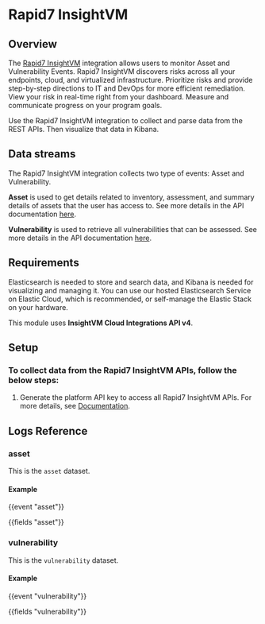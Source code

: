 # Rapid7 InsightVM

## Overview

The [Rapid7 InsightVM](https://www.rapid7.com/products/insightvm/) integration allows users to monitor Asset and Vulnerability Events. Rapid7 InsightVM discovers risks across all your endpoints, cloud, and virtualized infrastructure. Prioritize risks and provide step-by-step directions to IT and DevOps for more efficient remediation. View your risk in real-time right from your dashboard. Measure and communicate progress on your program goals.

Use the Rapid7 InsightVM integration to collect and parse data from the REST APIs. Then visualize that data in Kibana.

## Data streams

The Rapid7 InsightVM integration collects two type of events: Asset and Vulnerability.

**Asset** is used to get details related to inventory, assessment, and summary details of assets that the user has access to. See more details in the API documentation [here](https://help.rapid7.com/insightvm/en-us/api/integrations.html#operation/searchIntegrationAssets).

**Vulnerability** is used to retrieve all vulnerabilities that can be assessed. See more details in the API documentation [here](https://help.rapid7.com/insightvm/en-us/api/integrations.html#operation/searchIntegrationVulnerabilities).

## Requirements

Elasticsearch is needed to store and search data, and Kibana is needed for visualizing and managing it. You can use our hosted Elasticsearch Service on Elastic Cloud, which is recommended, or self-manage the Elastic Stack on your hardware.

This module uses **InsightVM Cloud Integrations API v4**.

## Setup

### To collect data from the Rapid7 InsightVM APIs, follow the below steps:

1. Generate the platform API key to access all Rapid7 InsightVM APIs. For more details, see [Documentation](https://docs.rapid7.com/insight/managing-platform-api-keys).

## Logs Reference

### asset

This is the `asset` dataset.

#### Example

{{event "asset"}}

{{fields "asset"}}

### vulnerability

This is the `vulnerability` dataset.

#### Example

{{event "vulnerability"}}

{{fields "vulnerability"}}